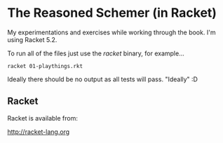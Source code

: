 # The Reasoned Schemer (in Racket)

My experimentations and exercises while working through the book.  I'm using Racket 5.2.

To run all of the files just use the _racket_ binary, for example...

```
racket 01-playthings.rkt
```

Ideally there should be no output as all tests will pass.  "Ideally" :D

## Racket

Racket is available from:

http://racket-lang.org

